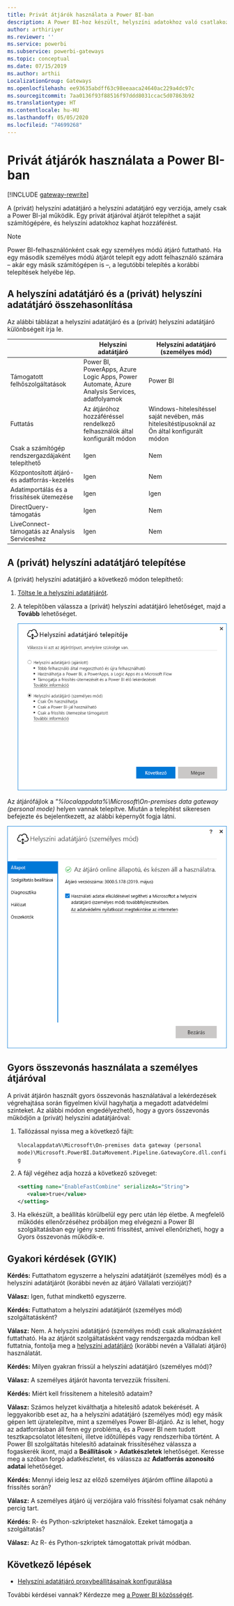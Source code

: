```yaml
---
title: Privát átjárók használata a Power BI-ban
description: A Power BI-hoz készült, helyszíni adatokhoz való csatlakozásra használható (privát) helyszíni adatátjáróról nyújt tájékoztatást.
author: arthiriyer
ms.reviewer: ''
ms.service: powerbi
ms.subservice: powerbi-gateways
ms.topic: conceptual
ms.date: 07/15/2019
ms.author: arthii
LocalizationGroup: Gateways
ms.openlocfilehash: ee93635abdff63c98eeaaca24640ac229a4dc97c
ms.sourcegitcommit: 7aa0136f93f88516f97ddd8031ccac5d07863b92
ms.translationtype: HT
ms.contentlocale: hu-HU
ms.lasthandoff: 05/05/2020
ms.locfileid: "74699268"
---
```

# <a name="use-personal-gateways-in-power-bi"></a>Privát átjárók használata a Power BI-ban

[!INCLUDE [gateway-rewrite](includes/gateway-rewrite.md)]

A (privát) helyszíni adatátjáró a helyszíni adatátjáró egy verziója, amely csak a Power BI-jal működik. Egy privát átjáróval átjárót telepíthet a saját számítógépére, és helyszíni adatokhoz kaphat hozzáférést.

> [!NOTE]
> Power BI-felhasználónként csak egy személyes módú átjáró futtatható. Ha egy második személyes módú átjárót telepít egy adott felhasználó számára – akár egy másik számítógépen is –, a legutóbbi telepítés a korábbi telepítések helyébe lép.

## <a name="on-premises-data-gateway-vs-on-premises-data-gateway-personal-mode"></a>A helyszíni adatátjáró és a (privát) helyszíni adatátjáró összehasonlítása

Az alábbi táblázat a helyszíni adatátjáró és a (privát) helyszíni adatátjáró különbségeit írja le.

|   |Helyszíni adatátjáró | Helyszíni adatátjáró (személyes mód) |
| ---- | ---- | ---- |
|Támogatott felhőszolgáltatások |Power BI, PowerApps, Azure Logic Apps, Power Automate, Azure Analysis Services, adatfolyamok |Power BI |
|Futtatás |Az átjáróhoz hozzáféréssel rendelkező felhasználók által konfigurált módon |Windows-hitelesítéssel saját nevében, más hitelesítéstípusoknál az Ön által konfigurált módon |
|Csak a számítógép rendszergazdájaként telepíthető |Igen |Nem |
|Központosított átjáró- és adatforrás-kezelés |Igen |Nem |
|Adatimportálás és a frissítések ütemezése |Igen |Igen |
|DirectQuery-támogatás |Igen |Nem |
|LiveConnect-támogatás az Analysis Serviceshez |Igen |Nem |

## <a name="install-the-on-premises-data-gateway-personal-mode"></a>A (privát) helyszíni adatátjáró telepítése

A (privát) helyszíni adatátjáró a következő módon telepíthető:

1. [Töltse le a helyszíni adatátjárót](https://go.microsoft.com/fwlink/?LinkId=820925&clcid=0x409).

2. A telepítőben válassza a (privát) helyszíni adatátjáró lehetőséget, majd a **Tovább** lehetőséget.

   ![A (privát) helyszíni adatátjáró kiválasztása](media/service-gateway-personal-mode/personal-gateway-select.png)

Az átjárófájlok a _"%localappdata%\Microsoft\On-premises data gateway (personal mode)_ helyen vannak telepítve. Miután a telepítést sikeresen befejezte és bejelentkezett, az alábbi képernyőt fogja látni.

![(Privát) helyszíni adatátjáró sikeres telepítése](media/service-gateway-personal-mode/personal-gateway-complete.png)

## <a name="use-fast-combine-with-the-personal-gateway"></a>Gyors összevonás használata a személyes átjáróval

A privát átjárón használt gyors összevonás használatával a lekérdezések végrehajtása során figyelmen kívül hagyhatja a megadott adatvédelmi szinteket. Az alábbi módon engedélyezhető, hogy a gyors összevonás működjön a (privát) helyszíni adatátjáróval:

1. Tallózással nyissa meg a következő fájlt:

   `%localappdata%\Microsoft\On-premises data gateway (personal mode)\Microsoft.PowerBI.DataMovement.Pipeline.GatewayCore.dll.config`

2. A fájl végéhez adja hozzá a következő szöveget:

    ```xml
    <setting name="EnableFastCombine" serializeAs="String">
       <value>true</value>
    </setting>
    ```

3. Ha elkészült, a beállítás körülbelül egy perc után lép életbe. A megfelelő működés ellenőrzéséhez próbáljon meg elvégezni a Power BI szolgáltatásban egy igény szerinti frissítést, amivel ellenőrizheti, hogy a Gyors összevonás működik-e.

## <a name="frequently-asked-questions-faq"></a>Gyakori kérdések (GYIK)

**Kérdés:** Futtathatom egyszerre a helyszíni adatátjárót (személyes mód) és a helyszíni adatátjárót (korábbi nevén az átjáró Vállalati verzióját)?
  
**Válasz:** Igen, futhat mindkettő egyszerre.

**Kérdés:** Futtathatom a helyszíni adatátjárót (személyes mód) szolgáltatásként?
  
**Válasz:** Nem. A helyszíni adatátjáró (személyes mód) csak alkalmazásként futtatható. Ha az átjárót szolgáltatásként vagy rendszergazda módban kell futtatnia, fontolja meg a [helyszíni adatátjáró](/data-integration/gateway/service-gateway-onprem) (korábbi nevén a Vállalati átjáró) használatát.

**Kérdés:** Milyen gyakran frissül a helyszíni adatátjáró (személyes mód)?
  
**Válasz:** A személyes átjárót havonta tervezzük frissíteni.

**Kérdés:** Miért kell frissítenem a hitelesítő adataim?
  
**Válasz:** Számos helyzet kiválthatja a hitelesítő adatok bekérését. A leggyakoribb eset az, ha a helyszíni adatátjáró (személyes mód) egy másik gépen lett újratelepítve, mint a személyes Power BI-átjáró. Az is lehet, hogy az adatforrásban áll fenn egy probléma, és a Power BI nem tudott tesztkapcsolatot létesíteni, illetve időtúllépés vagy rendszerhiba történt. A Power BI szolgáltatás hitelesítő adatainak frissítéséhez válassza a fogaskerék ikont, majd a **Beállítások** > **Adatkészletek** lehetőséget. Keresse meg a szóban forgó adatkészletet, és válassza az **Adatforrás azonosító adatai** lehetőséget.

**Kérdés:** Mennyi ideig lesz az előző személyes átjáróm offline állapotú a frissítés során?
  
**Válasz:** A személyes átjáró új verziójára való frissítési folyamat csak néhány percig tart.

**Kérdés:** R- és Python-szkripteket használok. Ezeket támogatja a szolgáltatás?
  
**Válasz:** Az R- és Python-szkriptek támogatottak privát módban.

## <a name="next-steps"></a>Következő lépések

* [Helyszíni adatátjáró proxybeállításainak konfigurálása](/data-integration/gateway/service-gateway-proxy)  

További kérdései vannak? Kérdezze meg [a Power BI közösségét](https://community.powerbi.com/).
